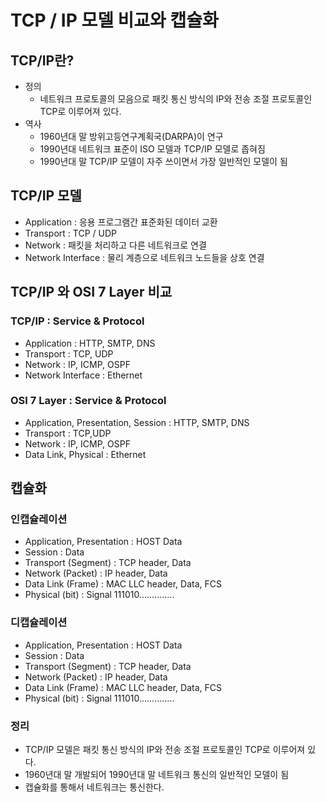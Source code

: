 # TCP / IP 모델 비교와 캡슐화
## TCP/IP란?
- 정의
    - 네트워크 프로토콜의 모음으로 패킷 통신 방식의 IP와 전송 조절 프로토콜인 TCP로 이루어져 있다.
- 역사
    - 1960년대 말 방위고등연구계획국(DARPA)이 연구
    - 1990년대 네트워크 표준이 ISO 모델과 TCP/IP 모델로 좁혀짐
    - 1990년대 말 TCP/IP 모델이 자주 쓰이면서 가장 일반적인 모델이 됨

## TCP/IP 모델
- Application       : 응용 프로그램간 표준화된 데이터 교환
- Transport         : TCP / UDP
- Network           : 패킷을 처리하고 다른 네트워크로 연결
- Network Interface : 물리 계층으로 네트워크 노드들을 상호 연결

## TCP/IP 와 OSI 7 Layer 비교
### TCP/IP : Service & Protocol
- Application       : HTTP, SMTP, DNS
- Transport         : TCP, UDP
- Network           : IP, ICMP, OSPF
- Network Interface : Ethernet

### OSI 7 Layer : Service & Protocol
- Application, Presentation, Session   : HTTP, SMTP, DNS
- Transport     : TCP,UDP
- Network       : IP, ICMP, OSPF
- Data Link, Physical     : Ethernet

## 캡슐화
### 인캡슐레이션 
- Application, Presentation   : HOST Data
- Session       : Data
- Transport  (Segment)   : TCP header, Data
- Network    (Packet)   : IP header, Data
- Data Link  (Frame)   : MAC LLC header, Data, FCS
- Physical   (bit)   : Signal 111010..............

### 디캡슐레이션
- Application, Presentation   : HOST Data
- Session       : Data
- Transport   (Segment)  : TCP header, Data
- Network     (Packet)  : IP header, Data
- Data Link   (Frame)  : MAC LLC header, Data, FCS
- Physical    (bit)  : Signal 111010..............

### 정리
- TCP/IP 모델은 패킷 통신 방식의 IP와 전송 조절 프로토콜인 TCP로 이루어져 있다.
- 1960년대 말 개발되어 1990년대 말 네트워크 통신의 일반적인 모델이 됨
- 캡슐화를 통해서 네트워크는 통신한다.
